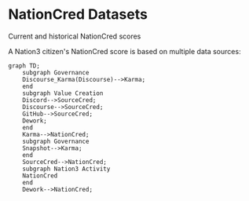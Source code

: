 # NationCred Datasets

Current and historical NationCred scores

A Nation3 citizen's NationCred score is based on multiple data sources:

```mermaid
graph TD;
    subgraph Governance
    Discourse_Karma(Discourse)-->Karma;
    end
    subgraph Value Creation
    Discord-->SourceCred;
    Discourse-->SourceCred;
    GitHub-->SourceCred;
    Dework;
    end
    Karma-->NationCred;
    subgraph Governance
    Snapshot-->Karma;
    end
    SourceCred-->NationCred;
    subgraph Nation3 Activity
    NationCred
    end
    Dework-->NationCred;
```

